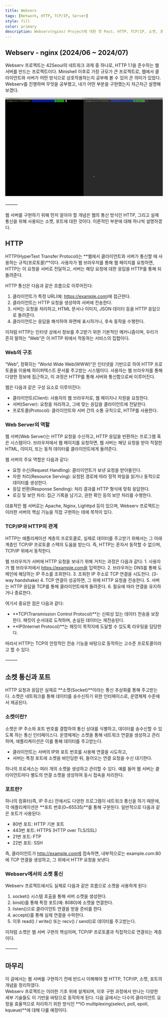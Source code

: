 ```yaml
---
title: Webserv
tags: [Network, HTTP, TCP/IP, Server]
style: fill
color: primary
description: Webserv(nginx) Project에 대한 첫 Post. HTTP, TCP/IP, 소켓, 포트 등 네트워크에 대한 이론적인 배경 설명.
---
```


## Webserv - nginx (2024/06 ~ 2024/07)
Webserv 프로젝트는 42Seoul의 네트워크 과제 중 하나로, HTTP 1.1을 준수하는 웹 서버를 만드는 프로젝트이다. Minishell 이후로 가장 규모가 큰 프로젝트로, 웹에서 클라이언트와 서버가 어떤 방식으로 상호작용하는지 공부해 볼 수 있어 큰 의미가 있었다. Webserv를 진행하며 무엇을 공부했고, 내가 어떤 부분을 구현했는지 차근차근 설명해보겠다.

![webserv gif](/assets/webserv.gif)

⸻

웹 서버를 구현하기 위해 먼저 알아야 할 개념은 웹의 통신 방식인 HTTP, 그리고 실제 통신을 위해 사용되는 소켓, 포트에 대한 것이다. 이론적인 부분에 대해 하나씩 설명하겠다.

## HTTP
HTTP(HyperText Transfer Protocol)는 **웹에서 클라이언트와 서버가 통신할 때 사용하는 규칙(프로토콜)**이다. 사용자가 웹 브라우저를 통해 웹 페이지를 요청하면, HTTP는 이 요청을 서버로 전달하고, 서버는 해당 요청에 대한 응답을 HTTP를 통해 되돌려준다.

HTTP 통신은 다음과 같은 흐름으로 이루어진다:

1.	클라이언트가 특정 URL(예: https://example.com)에 접근한다.
2.	클라이언트는 HTTP 요청을 생성하여 서버에 전송한다.
3.	서버는 요청을 처리하고, HTML 문서나 이미지, JSON 데이터 등을 HTTP 응답으로 돌려준다.
4.	클라이언트는 응답을 해석하여 화면에 표시하거나, 후속 동작을 수행한다.

이처럼 HTTP는 인터넷 상에서 정보를 주고받기 위한 기본적인 메커니즘이며, 우리가 흔히 말하는 “Web”은 이 HTTP 위에서 작동하는 서비스의 집합이다.

### Web의 구조

“Web”, 정확히는 “World Wide Web(WWW)“은 인터넷을 기반으로 하여 HTTP 프로토콜을 이용해 하이퍼텍스트 문서를 주고받는 시스템이다. 사용자는 웹 브라우저를 통해 다양한 정보에 접근하고, 이 과정은 HTTP를 통해 서버와 통신함으로써 이루어진다.

웹은 다음과 같은 구성 요소로 이루어진다:

- 클라이언트(Client): 사용자의 웹 브라우저로, 웹 페이지나 자원을 요청한다.
- 서버(Server): 요청을 처리하고, 그에 맞는 응답을 클라이언트에 전달한다.
- 프로토콜(Protocol): 클라이언트와 서버 간의 소통 규칙으로, HTTP를 사용한다.

### Web Server의 역할

웹 서버(Web Server)는 HTTP 요청을 수신하고, HTTP 응답을 반환하는 프로그램 혹은 시스템이다. 브라우저에서 웹 페이지를 요청하면, 웹 서버는 해당 요청을 받아 적절한 HTML, 이미지, 또는 동적 데이터를 클라이언트에게 돌려준다.

웹 서버의 주요 역할은 다음과 같다:

- 요청 수신(Request Handling): 클라이언트가 보낸 요청을 받아들인다.
- 자원 처리(Resource Serving): 요청된 경로에 따라 정적 파일을 읽거나 동적으로 데이터를 생성한다.
- 응답 반환(Response Sending): 처리 결과를 HTTP 형식에 맞춰 응답한다.
- 로깅 및 보안 처리: 접근 기록을 남기고, 권한 확인 등의 보안 처리를 수행한다.

대표적인 웹 서버로는 Apache, Nginx, Lighttpd 등이 있으며, Webserv 프로젝트는 이러한 서버의 핵심 기능을 직접 구현하는 데에 목적이 있다.

### TCP/IP와 HTTP의 관계
HTTP는 애플리케이션 계층의 프로토콜로, 실제로 데이터를 주고받기 위해서는 그 아래 계층인 TCP/IP 프로토콜 스택의 도움을 받는다. 즉, HTTP는 혼자서 동작할 수 없으며, TCP/IP 위에서 동작한다.

웹 브라우저가 서버에 HTTP 요청을 보내기 위해 거치는 과정은 다음과 같다:
	1.	사용자가 웹 브라우저에서 https://example.com을 입력한다.
	2.	브라우저는 DNS를 통해 도메인에 해당하는 IP 주소를 조회한다.
	3.	조회한 IP 주소로 TCP 연결을 시도한다. (3-way handshake)
	4.	TCP 연결이 성공하면, 그 위에 HTTP 요청을 전송한다.
	5.	서버는 HTTP 응답을 TCP를 통해 클라이언트에게 돌려준다.
	6.	필요에 따라 연결을 유지하거나 종료한다.

여기서 중요한 점은 다음과 같다:

- **TCP(Transmission Control Protocol)**는 신뢰성 있는 데이터 전송을 보장한다. 패킷이 순서대로 도착하며, 손실된 데이터는 재전송된다.
- **IP(Internet Protocol)**는 패킷이 목적지에 도달할 수 있도록 라우팅을 담당한다.

따라서 HTTP는 TCP의 안정적인 전송 기능을 바탕으로 동작하는 고수준 프로토콜이라고 할 수 있다.

⸻

## 소켓 통신과 포트
HTTP 요청과 응답은 실제로 **소켓(Socket)**이라는 통신 추상화를 통해 주고받는다. 소켓은 네트워크를 통해 데이터를 송수신하기 위한 인터페이스로, 운영체제 수준에서 제공된다.

### 소켓이란?
소켓은 IP 주소와 포트 번호를 결합하여 통신 상대를 식별하고, 데이터를 송수신할 수 있도록 하는 통신 인터페이스다.
운영체제는 소켓을 통해 네트워크 연결을 생성하고 관리하며, 애플리케이션은 이를 통해 데이터를 주고받는다.

- 클라이언트는 서버의 IP와 포트 번호를 사용해 연결을 시도하고,
- 서버는 특정 포트에 소켓을 바인딩한 뒤, 들어오는 연결 요청을 수신 대기한다.

하나의 프로세스는 여러 개의 소켓을 생성하고 관리할 수 있다.
예를 들어 웹 서버는 클라이언트마다 별도의 연결 소켓을 생성하여 동시 접속을 처리한다.

### 포트란?

하나의 컴퓨터(즉, IP 주소) 안에서도 다양한 프로그램이 네트워크 통신을 하기 때문에, 각 애플리케이션은 **포트 번호(0~65535)**를 통해 구분된다.
일반적으로 다음과 같은 포트가 사용된다:

- 80번 포트: HTTP 기본 포트
- 443번 포트: HTTPS (HTTP over TLS/SSL)
- 21번 포트: FTP
- 22번 포트: SSH

즉, 클라이언트가 http://example.com에 접속하면, 내부적으로는 example.com:80에 TCP 연결을 생성하고, 그 위에서 HTTP 요청을 보낸다.

### Webserv에서의 소켓 통신

Webserv 프로젝트에서도 실제로 다음과 같은 흐름으로 소켓을 사용하게 된다:

1. socket() 시스템 호출을 통해 서버 소켓을 생성한다.
2. bind()를 통해 특정 포트(예: 8080)에 소켓을 연결한다.
3. listen()으로 클라이언트 연결을 받을 준비를 한다.
4. accept()를 통해 실제 연결을 수락한다.
5. 이후 read() / write() 또는 recv() / send()로 데이터를 주고받는다.

이처럼 소켓은 웹 서버 구현의 핵심이며, TCP/IP 프로토콜과 직접적으로 연결되는 계층이다.

⸻ 

## 마무리
이 글에서는 웹 서버를 구현하기 전에 반드시 이해해야 할 HTTP, TCP/IP, 소켓, 포트의 개념을 정리하였다.  
Webserv 프로젝트는 이러한 기초 위에 설계되며, 이후 구현 과정에서 만나는 다양한 세부 기술들도 이 기반을 바탕으로 동작하게 된다. 다음 글에서는 다수의 클라이언트 요청을 효율적으로 처리하기 위한 방식인 **IO multiplexing(select, poll, epoll, kqueue)**에 대해 다룰 예정이다.
